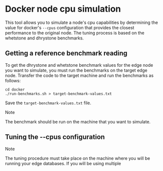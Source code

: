 # Docker node cpu simulation
This tool allows you to simulate a node's cpu capabilities by determining the value for docker's `--cpus` configuration that provides the closest performance to the original node. The tuning process is based on the whetstone and dhrystone benchmarks.

## Getting a reference benchmark reading
To get the dhrystone and whetstone benchmark values for the edge node you want to simulate, you must run the benchmarks on the target edge node. Transfer the code to the target machine and run the benchmarks as follows:


```
cd docker
./run-benchmarks.sh > target-benchmark-values.txt
```

Save the `target-benchmark-values.txt` file. 

> [!NOTE]
> The benchmark should be run on the machine that you want to simulate.

## Tuning the --cpus configuration

> [!NOTE]
> The tuning procedure must take place on the machine where you will be running your edge databases. If you will be using multiple 